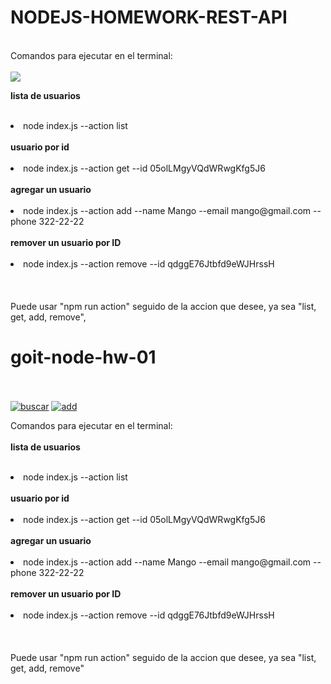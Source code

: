 # NODEJS-HOMEWORK-REST-API
<br/>
Comandos para ejecutar en el terminal:<br/><br/>
<b>
<img src=`https://ibb.co/sWGXttg`>

lista de usuarios<br/><br/>
</b>
<li>node index.js --action list<br/><br/></li>
<b>
usuario por id<br/><br/>
</b>
<li>node index.js --action get --id 05olLMgyVQdWRwgKfg5J6<br/><br/></li>
<b>
agregar un usuario<br/><br/>
</b>
<li>node index.js --action add --name Mango --email mango@gmail.com --phone 322-22-22<br/><br/></li>
<b>
remover un usuario por ID<br/><br/>
</b>
<li>node index.js --action remove --id qdggE76Jtbfd9eWJHrssH<br/><br/></li>
<br/><br/>
Puede usar "npm run action" seguido de la accion que desee, ya sea "list, get, add, remove",
 
# goit-node-hw-01

<br/>




<br/>
<a href='https://ibb.co/sWGXttg/' target='_blank'>
<img src='https://ibb.co/sWGXttg' border='0' alt='buscar'/></a>


<a href='https://ibb.co/6FHmMMP' target='_blank'>
<img src='https://ibb.co/6FHmMMP' border='0' alt='add'/></a>


Comandos para ejecutar en el terminal:<br/><br/>
<b>
lista de usuarios<br/><br/>
</b>
<li>node index.js --action list<br/><br/></li>
<b>
usuario por id<br/><br/>
</b>
<li>node index.js --action get --id 05olLMgyVQdWRwgKfg5J6<br/><br/></li>
<b>
agregar un usuario<br/><br/>
</b>
<li>node index.js --action add --name Mango --email mango@gmail.com --phone 322-22-22<br/><br/></li>
<b>
remover un usuario por ID<br/><br/>
</b>
<li>node index.js --action remove --id qdggE76Jtbfd9eWJHrssH<br/><br/></li>
<br/><br/>
Puede usar "npm run action" seguido de la accion que desee, ya sea "list, get, add, remove"